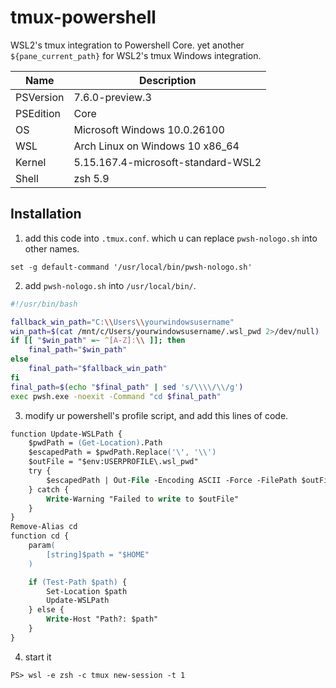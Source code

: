 # tmux-powershell
WSL2's tmux integration to Powershell Core. yet another `${pane_current_path}` for WSL2's tmux Windows integration.

| Name | Description |
|-|-|
| PSVersion | 7.6.0-preview.3 |
| PSEdition | Core |
| OS | Microsoft Windows 10.0.26100 |
| WSL | Arch Linux on Windows 10 x86_64 |
| Kernel | 5.15.167.4-microsoft-standard-WSL2 |
| Shell | zsh 5.9 |

## Installation

1. add this code into `.tmux.conf`. which u can replace `pwsh-nologo.sh` into other names. 

```
set -g default-command '/usr/local/bin/pwsh-nologo.sh'
```

2. add `pwsh-nologo.sh` into `/usr/local/bin/`.

```bash
#!/usr/bin/bash

fallback_win_path="C:\\Users\\yourwindowsusername"
win_path=$(cat /mnt/c/Users/yourwindowsusername/.wsl_pwd 2>/dev/null)
if [[ "$win_path" =~ ^[A-Z]:\\ ]]; then
    final_path="$win_path"
else
    final_path="$fallback_win_path"
fi
final_path=$(echo "$final_path" | sed 's/\\\\/\\/g')
exec pwsh.exe -noexit -Command "cd $final_path"
```

3. modify ur powershell's profile script, and add this lines of code.

```ps
function Update-WSLPath {
    $pwdPath = (Get-Location).Path
    $escapedPath = $pwdPath.Replace('\', '\\')
    $outFile = "$env:USERPROFILE\.wsl_pwd"
    try {
        $escapedPath | Out-File -Encoding ASCII -Force -FilePath $outFile
    } catch {
        Write-Warning "Failed to write to $outFile"
    }
}
Remove-Alias cd
function cd {
    param(
        [string]$path = "$HOME"
    )

    if (Test-Path $path) {
        Set-Location $path
        Update-WSLPath
    } else {
        Write-Host "Path?: $path"
    }
}
```

4. start it

```console
PS> wsl -e zsh -c tmux new-session -t 1
```
